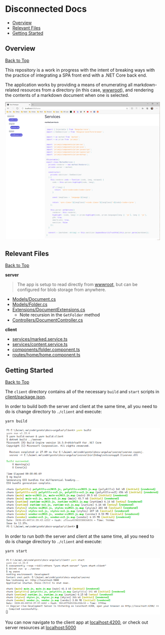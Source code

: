 # Disconnected Docs

* [Overview](#overview)
* [Relevant Files](#relevant-files)
* [Getting Started](#getting-started)

## Overview
[Back to Top](#disconnected-docs)

This repository is a work in progress with the intent of breaking ways with the practice of integrating a SPA front end with a .NET Core back end.

The application works by providing a means of enumerating all markdown-related resources from a directory (in this case, [wwwroot](./server/wwwroot)), and rendering the contents of a markdown document when one is selected.

[![app](./.images/app.png)](./.images/app.png)  

## Relevant Files
[Back to Top](#disconnected-docs)

**server**

> The app is setup to read directly from [wwwroot](./server/wwwroot), but can be configured for blob storage from anywhere.

* [Models/Document.cs](./server/Models/Document.cs)
* [Models/Folder.cs](./server/Models/Folder.cs)
* [Extensions/DocumentExtensions.cs](./server/Extensions/DocumentExtensions.cs)
    * Note recursion in the `GetFolder` method
* [Controllers/DocumentController.cs](./server/Controllers/DocumentController.cs)

**client**

* [services/marked.service.ts](./client/src/app/services/marked.service.ts)
* [services/content.service.ts](./client/src/app/services/content.service.ts)
* [components/folder.component.ts](./client/src/app/components/folder.component.ts)
* [routes/home/home.component.ts](./client/src/app/routes/home/home.component.ts)

## Getting Started
[Back to Top](#disconnected-docs)

The `client` directory contains all of the necessary `build` and `start` scripts in [client/package.json](./client/package.json).

In order to build both the server and client at the same time, all you need to do is change directory to `./client` and execute:

```bash
yarn build
```

[![yarn-build](./.images/yarn-build.png)](./.images/yarn-build.png)

In order to run both the server and client at the same time, all you need to do is change directory to `./client` and execute:

```bash
yarn start
```

[![yarn-start](./.images/yarn-start.png)](./.images/yarn-start.png)

You can now navigate to the client app at [localhost:4200](http://localhost:4200), or check out server resources at [localhost:5000](http://localhost:5000)